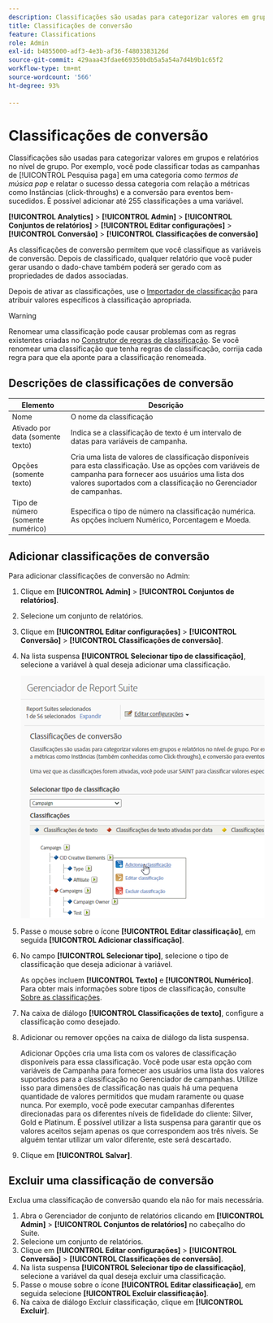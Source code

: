 ```yaml
---
description: Classificações são usadas para categorizar valores em grupos e relatórios no nível de grupo. Por exemplo, você pode classificar todas as campanhas de Pesquisa paga em uma categoria como termos de música pop e relatar o sucesso dessa categoria com relação a métricas como Instâncias (click-throughs) e a conversão para eventos bem-sucedidos.
title: Classificações de conversão
feature: Classifications
role: Admin
exl-id: b4855000-adf3-4e3b-af36-f4803383126d
source-git-commit: 429aaa43fdae669350bdb5a5a54a7d4b9b1c65f2
workflow-type: tm+mt
source-wordcount: '566'
ht-degree: 93%

---
```


# Classificações de conversão

Classificações são usadas para categorizar valores em grupos e relatórios no nível de grupo. Por exemplo, você pode classificar todas as campanhas de [!UICONTROL Pesquisa paga] em uma categoria como *termos de música pop* e relatar o sucesso dessa categoria com relação a métricas como Instâncias (click-throughs) e a conversão para eventos bem-sucedidos. É possível adicionar até 255 classificações a uma variável.

**[!UICONTROL Analytics]** > **[!UICONTROL Admin]** > **[!UICONTROL Conjuntos de relatórios]** > **[!UICONTROL Editar configurações]** > **[!UICONTROL Conversão]** > **[!UICONTROL Classificações de conversão]**

As classificações de conversão permitem que você classifique as variáveis de conversão. Depois de classificado, qualquer relatório que você puder gerar usando o dado-chave também poderá ser gerado com as propriedades de dados associadas.

Depois de ativar as classificações, use o [Importador de classificação](/help/components/classifications/importer/c-working-with-saint.md) para atribuir valores específicos à classificação apropriada.

>[!WARNING]
>
>Renomear uma classificação pode causar problemas com as regras existentes criadas no [Construtor de regras de classificação](/help/components/classifications/crb/classification-rule-builder.md). Se você renomear uma classificação que tenha regras de classificação, corrija cada regra para que ela aponte para a classificação renomeada.

## Descrições de classificações de conversão

| Elemento | Descrição |
| --- | --- |
| Nome | O nome da classificação |
| Ativado por data (somente texto) | Indica se a classificação de texto é um intervalo de datas para variáveis de campanha. |
| Opções (somente texto) | Cria uma lista de valores de classificação disponíveis para esta classificação. Use as opções com variáveis de campanha para fornecer aos usuários uma lista dos valores suportados com a classificação no Gerenciador de campanhas. |
| Tipo de número (somente numérico) | Especifica o tipo de número na classificação numérica. As opções incluem Numérico, Porcentagem e Moeda. |

## Adicionar classificações de conversão

Para adicionar classificações de conversão no Admin:

1. Clique em **[!UICONTROL Admin]** > **[!UICONTROL Conjuntos de relatórios]**.
1. Selecione um conjunto de relatórios.
1. Clique em **[!UICONTROL Editar configurações]** > **[!UICONTROL Conversão]** > **[!UICONTROL Classificações de conversão]**.
1. Na lista suspensa **[!UICONTROL Selecionar tipo de classificação]**, selecione a variável à qual deseja adicionar uma classificação.

   ![Informações da etapa](/help/admin/admin/assets/sub_class_create.png)

1. Passe o mouse sobre o ícone **[!UICONTROL Editar classificação]**, em seguida **[!UICONTROL Adicionar classificação]**.
1. No campo **[!UICONTROL Selecionar tipo]**, selecione o tipo de classificação que deseja adicionar à variável.

   As opções incluem **[!UICONTROL Texto]** e **[!UICONTROL Numérico]**. Para obter mais informações sobre tipos de classificação, consulte [Sobre as classificações](/help/components/classifications/c-classifications.md).
1. Na caixa de diálogo **[!UICONTROL Classificações de texto]**, configure a classificação como desejado.

1. Adicionar ou remover opções na caixa de diálogo da lista suspensa.

   Adicionar Opções cria uma lista com os valores de classificação disponíveis para essa classificação. Você pode usar esta opção com variáveis de Campanha para fornecer aos usuários uma lista dos valores suportados para a classificação no Gerenciador de campanhas. Utilize isso para dimensões de classificação nas quais há uma pequena quantidade de valores permitidos que mudam raramente ou quase nunca. Por exemplo, você pode executar campanhas diferentes direcionadas para os diferentes níveis de fidelidade do cliente: Silver, Gold e Platinum. É possível utilizar a lista suspensa para garantir que os valores aceitos sejam apenas os que correspondem aos três níveis. Se alguém tentar utilizar um valor diferente, este será descartado.

1. Clique em **[!UICONTROL Salvar]**.

## Excluir uma classificação de conversão

Exclua uma classificação de conversão quando ela não for mais necessária.

1. Abra o Gerenciador de conjunto de relatórios clicando em **[!UICONTROL Admin]** > **[!UICONTROL Conjuntos de relatórios]** no cabeçalho do Suite.
1. Selecione um conjunto de relatórios.
1. Clique em **[!UICONTROL Editar configurações]** > **[!UICONTROL Conversão]** > **[!UICONTROL Classificações de conversão]**.
1. Na lista suspensa **[!UICONTROL Selecionar tipo de classificação]**, selecione a variável da qual deseja excluir uma classificação.
1. Passe o mouse sobre o ícone **[!UICONTROL Editar classificação]**, em seguida selecione **[!UICONTROL Excluir classificação]**.
1. Na caixa de diálogo Excluir classificação, clique em **[!UICONTROL Excluir]**.

